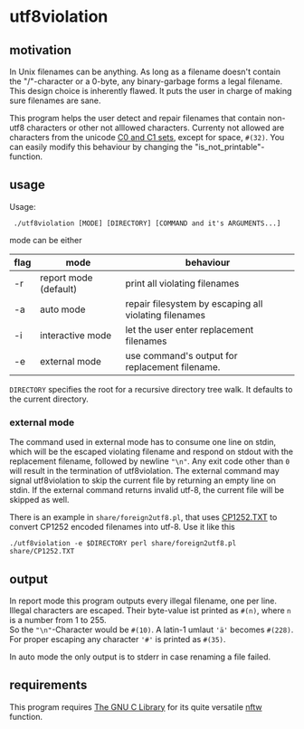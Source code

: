 utf8violation
=============

motivation
----------

In Unix filenames can be anything. 
As long as a filename doesn't contain the "/"-character or a 0-byte, any binary-garbage forms a legal filename.
This design choice is inherently flawed. It puts the user in charge of making sure filenames are sane.

This program helps the user detect and repair filenames that contain non-utf8 characters or other not alllowed characters.
Currenty not allowed are characters from the
unicode [C0 and C1 sets](https://en.wikipedia.org/wiki/C0_and_C1_control_codes), except for space, `#(32)`.
You can easily modify this behaviour by changing the "is_not_printable"-function.


usage
-----

Usage:

     ./utf8violation [MODE] [DIRECTORY] [COMMAND and it's ARGUMENTS...]

mode can be either     

| flag | mode              | behaviour                                              |
|---|----------------------|--------------------------------------------------------|
|-r | report mode (default)| print all violating filenames                          |
|-a | auto mode            | repair filesystem by escaping all violating filenames  |
|-i | interactive mode     | let the user enter replacement filenames               |
|-e | external mode        | use command's output for replacement filename.         |

`DIRECTORY` specifies the root for a recursive directory tree walk. 
It defaults to the current directory.

### external mode

The command used in external mode has to consume one line on stdin, which
will be the escaped violating filename and respond on stdout with
the replacement filename, followed by newline `"\n"`. Any exit code other than `0`
will result in the termination of utf8violation.
The external command may signal utf8violation to skip the current file by
returning an empty line on stdin.
If the external command returns invalid utf-8, the current file will be skipped as well.

There is an example in `share/foreign2utf8.pl`, 
that uses [CP1252.TXT](http://unicode.org/Public/MAPPINGS/VENDORS/MICSFT/WINDOWS/CP1252.TXT)
to convert CP1252 encoded filenames into utf-8. 
Use it like this

    ./utf8violation -e $DIRECTORY perl share/foreign2utf8.pl share/CP1252.TXT


output
------

In report mode this program outputs every illegal filename, one per line.
Illegal characters are escaped. Their byte-value ist printed as `#(n)`, where `n` is a number from 1 to 255.  
So the `"\n"`-Character would be `#(10)`. A latin-1 umlaut `'ä'` becomes `#(228)`.  
For proper escaping any character `'#'` is printed as `#(35)`.

In auto mode the only output is to stderr in case renaming a file failed.


requirements
------------

This program requires [The GNU C Library](http://www.gnu.org/software/libc/)
for its quite versatile [nftw](http://www.gnu.org/software/libc/manual/html_node/Working-with-Directory-Trees.html#Working-with-Directory-Trees) function.
